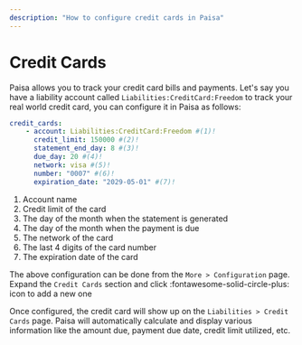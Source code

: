 ```yaml
---
description: "How to configure credit cards in Paisa"
---
```


# Credit Cards

Paisa allows you to track your credit card bills and payments. Let's
say you have a liability account called
`Liabilities:CreditCard:Freedom` to track your real world credit card,
you can configure it in Paisa as follows:

```yaml
credit_cards:
    - account: Liabilities:CreditCard:Freedom #(1)!
      credit_limit: 150000 #(2)!
      statement_end_day: 8 #(3)!
      due_day: 20 #(4)!
      network: visa #(5)!
      number: "0007" #(6)!
      expiration_date: "2029-05-01" #(7)!
```

1. Account name
2. Credit limit of the card
3. The day of the month when the statement is generated
4. The day of the month when the payment is due
5. The network of the card
6. The last 4 digits of the card number
7. The expiration date of the card

The above configuration can be done from the `More > Configuration`
page. Expand the `Credit Cards` section and click
:fontawesome-solid-circle-plus: icon to add a new one

Once configured, the credit card will show up on the `Liabilities >
Credit Cards` page. Paisa will automatically calculate and display
various information like the amount due, payment due date, credit
limit utilized, etc.
